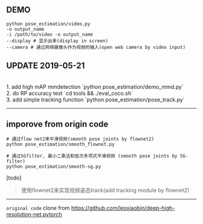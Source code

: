 ## DEMO
```
python pose_estimation/video.py
-o output_name
-i /path/to/video -o output_name
--display # 显示出来(display in screen)
--camera # 通过网络摄像头作为视频的输入(open web camera by video input)

```


## UPDATE 2019-05-21
<br>
1. add high mAP mmdetection
`python pose_estimation/demo_mmd.py`
<br>
2. do RP accuracy  test
`cd tools && ./eval_coco.sh`
<br>
3. add simple tracking function 
`python pose_estimation/pose_track.py`
<br>

---

## imporove from origin code

```
# 通过flow net2来平滑视频(smooth pose joints by flownet2)
python pose_estimation/smooth_flownet.py

# 通过SGfilter, 最小二乘法和低次多项式平滑视频 (smooth pose joints by SG-filter)
python pose_estimation/smooth-sg.py

```

[todo]
 > 使用flownet2来实现视频姿态track(add tracking module by flownet2)


---


`original code`
clone from https://github.com/leoxiaobin/deep-high-resolution-net.pytorch
